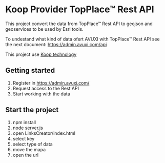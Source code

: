 # Koop Provider TopPlace™ Rest API

This project convert the data from TopPlace™ Rest API to geojson and geoservices to be used by Esri tools.

To undestand what kind of data ofert AVUXI with TopPlace™ Rest API see the next document: https://admin.avuxi.com/api


This project use [Koop technology](https://github.com/koopjs)


## Getting started

1. Register in https://admin.avuxi.com/
1. Request access to the Rest API
1. Start working with the data


## Start the project
1. npm install
1. node server.js
1. open LinksCreator/index.html
1. select key
1. select type of data
1. move the mapa
1. open the url

